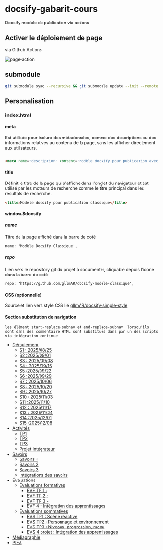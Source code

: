 # docsify-gabarit-cours

Docsify modele de publication via actions

## Activer le déploiement de page

via Github Actions

![page-action](https://i.ibb.co/2gkwH9L/page-action.png)


## submodule

```sh
git submodule sync --recursive && git submodule update --init --remote --recursive
```

## Personalisation

### index.html

#### meta

Est utilisée pour inclure des métadonnées, comme des descriptions ou des informations relatives au contenu de la page, sans les afficher directement aux utilisateurs.

```html

<meta name="description" content="Modèle docsify pour publication avec actions">

```

#### title
Définit le titre de la page qui s'affiche dans l'onglet du navigateur et est utilisé par les moteurs de recherche comme le titre principal dans les résultats de recherche.

```html
<title>Modèle docsify pour publication classique</title>
```




#### window.$docsify 

##### name

Titre de la page affiché dans la barre de coté

```html
name: 'Modèle Docsify Classique',
```

##### repo

Lien vers le repository git du projet à documenter, cliquable depuis l'icone dans la barre de coté

```html
repo: 'https://github.com/gllmAR/docsify-modele-classique',
```


#### CSS (optionnelle)

Source et lien vers style CSS lié  [gllmAR/docsify-simple-style](https://github.com/gllmAR/docsify-simple-style/)



#### Section substitution de navigation 

```
les élément start-replace-subnav et end-replace-subnav  lorsqu'ils sont dans des commentaire HTML sont substitués dans par un des scripts via intégration continue 
```

<!-- start-replace-subnav -->
* [Déroulement](/01-deroulement/)
    * [S1 : <!-- varexp:begin S1 -->2025/08/25<!-- varexp:end --> ](/01-deroulement/01/)
    * [S2 :<!-- varexp:begin S2 -->2025/09/01<!-- varexp:end --> ](/01-deroulement/02/)
    * [S3 : <!-- varexp:begin S3 -->2025/09/08<!-- varexp:end --> ](/01-deroulement/03/)
    * [S4 : <!-- varexp:begin S4 -->2025/09/15<!-- varexp:end --> ](/01-deroulement/04/)
    * [S5 :<!-- varexp:begin S5 -->2025/09/22<!-- varexp:end --> ](/01-deroulement/05/)
    * [S6 :<!-- varexp:begin S6 -->2025/09/29<!-- varexp:end --> ](/01-deroulement/06/)
    * [S7 : <!-- varexp:begin S7 -->2025/10/06<!-- varexp:end --> ](/01-deroulement/07/)
    * [S8 : <!-- varexp:begin S8 -->2025/10/20<!-- varexp:end --> ](/01-deroulement/08/)
    * [S9 : <!-- varexp:begin S9 -->2025/10/27<!-- varexp:end --> ](/01-deroulement/09/)
    * [S10 : <!-- varexp:begin S10 -->2025/11/03<!-- varexp:end --> ](/01-deroulement/10/)
    * [S11 :<!-- varexp:begin S11 -->2025/11/10<!-- varexp:end -->  ](/01-deroulement/11/)
    * [S12 : <!-- varexp:begin S12 -->2025/11/17<!-- varexp:end --> ](/01-deroulement/12/)
    * [S13 : <!-- varexp:begin S13 -->2025/11/24<!-- varexp:end --> ](/01-deroulement/13/)
    * [S14 :<!-- varexp:begin S14 -->2025/12/01<!-- varexp:end --> ](/01-deroulement/14/)
    * [S15 :<!-- varexp:begin S15 -->2025/12/08<!-- varexp:end --> ](/01-deroulement/15/)
* [Activités ](/02-activites/)
    * [TP1 ](/02-activites/01/)
    * [TP2](/02-activites/02/)
    * [TP3 ](/02-activites/03/)
    * [Projet intégrateur](/02-activites/04/)
* [Savoirs](/03-savoirs/)
    * [Savoirs 1](/03-savoirs/01/)
    * [Savoirs 2](/03-savoirs/02/)
    * [Savoirs 3](/03-savoirs/03/)
    * [Intégrations des savoirs](/03-savoirs/04/)
* [Évaluations](/04-evaluations/)
    * [Évaluations formatives](/04-evaluations/formatives/)
        * [EVF TP 1 : ](/04-evaluations/formatives/01/)
        * [EVF TP 2 : ](/04-evaluations/formatives/02/)
        * [EVF TP 3 -](/04-evaluations/formatives/03/)
        * [EVF 4 - Intégration des apprentissages](/04-evaluations/formatives/04/)
    * [Évaluations sommatives](/04-evaluations/sommatives/)
        * [EVS TP1 : Scène réactive](/04-evaluations/sommatives/01/)
        * [EVS TP2 : Personnage et environnement](/04-evaluations/sommatives/02/)
        * [EVS TP3 : Niveaux, progression, menu ](/04-evaluations/sommatives/03/)
        * [EVS 4 projet : Intégration des apprentissages](/04-evaluations/sommatives/04/)
* [Médiagraphie](/05-mediagraphie/)
* [PIEA](/06-piea/)
<!-- end-replace-subnav -->
